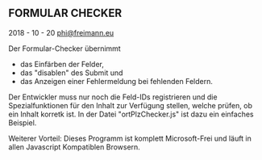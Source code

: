 FORMULAR CHECKER
----------------
2018 - 10 - 20
phi@freimann.eu


Der Formular-Checker übernimmt

 * das Einfärben der Felder,
 * das "disablen" des Submit und
 * das Anzeigen einer Fehlermeldung bei fehlenden Feldern.

Der Entwickler muss nur noch die Feld-IDs registrieren und die
Spezialfunktionen für den Inhalt zur Verfügung stellen, welche
prüfen, ob ein Inhalt korretk ist.
In der Datei "ortPlzChecker.js" ist dazu ein einfaches Beispiel.

Weiterer Vorteil: Dieses Programm ist komplett Microsoft-Frei und läuft in allen Javascript Kompatiblen Browsern.
